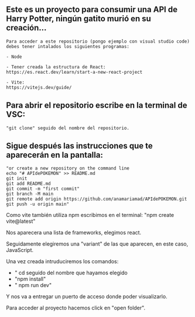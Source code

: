 ## Este es un proyecto para consumir una API de Harry Potter, ningún gatito murió en su creación...
```
Para acceder a este repositorio (pongo ejemplo con visual studio code) debes tener intalados los siguientes programas: 

- Node

- Tener creada la estructura de React:
https://es.react.dev/learn/start-a-new-react-project

- Vite:
https://vitejs.dev/guide/
```


## Para abrir el repositorio escribe en la terminal de VSC:
```
"git clone" seguido del nombre del repositorio.
```

## Sigue después las instrucciones que te aparecerán en la pantalla:
```
"or create a new repository on the command line
echo "# APIdePOKEMON" >> README.md
git init
git add README.md
git commit -m "first commit"
git branch -M main
git remote add origin https://github.com/anamariamad/APIdePOKEMON.git
git push -u origin main"
```


Como vite también utiliza npm escribimos en el terminal: "npm create vite@latest"

Nos aparecera una lista de frameworks, elegimos react.

Seguidamente elegiremos una "variant" de las que aparecen, en este caso, JavaScript.

Una vez creada intruduciremos los comandos:
- " cd seguido del nombre que hayamos elegido
- "npm install"
- " npm run dev"

Y nos va a entregar un puerto de acceso donde poder visualizarlo.

Para acceder al proyecto hacemos click en "open folder".


